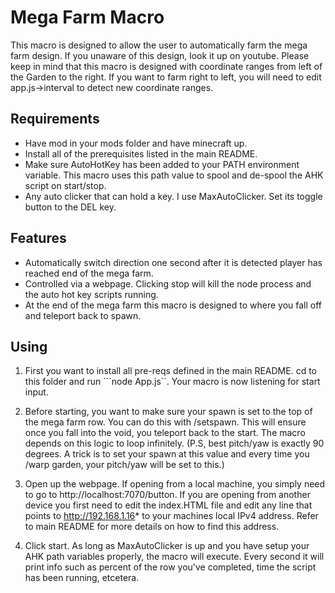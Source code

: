 #  Mega Farm Macro
This macro is designed to allow the user to automatically farm the mega farm design. If you unaware of this design, look it up on youtube. Please keep in mind that this macro is designed with coordinate ranges from left of the Garden to the right. If you want to farm right to left, you will need to edit app.js->interval to detect new coordinate ranges.

## Requirements
- Have mod in your mods folder and have minecraft up.
- Install all of the prerequisites listed in the main README.
- Make sure AutoHotKey has been added to your PATH environment variable. This macro uses this path value to spool and de-spool the AHK script on start/stop.
- Any auto clicker that can hold a key. I use MaxAutoClicker. Set its toggle button to the DEL key.

## Features
- Automatically switch direction one second after it is detected player has reached end of the mega farm.
- Controlled via a webpage. Clicking stop will kill the node process and the auto hot key scripts running.
- At the end of the mega farm this macro is designed to where you fall off and teleport back to spawn.

## Using
1. First you want to install all pre-reqs defined in the main README. cd to this folder and run ```node App.js``. Your macro is now listening for start input.

2. Before starting, you want to make sure your spawn is set to the top of the mega farm row. You can do this with /setspawn. This will ensure once you fall into the void, you teleport back to the start. The macro depends on this logic to loop infinitely.
(P.S, best pitch/yaw is exactly 90 degrees. A trick is to set your spawn at this value and every time you /warp garden, your pitch/yaw will be set to this.)

3. Open up the webpage. If opening from a local machine, you simply need to go to http://localhost:7070/button. If you are opening from another device you first need to edit the index.HTML file and edit any line that points to http://192.168.1.16* to your machines local IPv4 address. Refer to main README for more details on how to find this address.

4. Click start. As long as MaxAutoClicker is up and you have setup your AHK path variables properly, the macro will execute. Every second it will print info such as percent of the row you've completed, time the script has been running, etcetera.